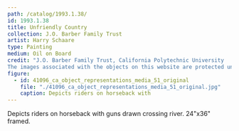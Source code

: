 ```yaml
---
path: /catalog/1993.1.38/
id: 1993.1.38
title: Unfriendly Country
collection: J.O. Barber Family Trust
artist: Harry Schaare
type: Painting
medium: Oil on Board
credit: "J.O. Barber Family Trust, California Polytechnic University
The images associated with the objects on this website are protected under United States copyright laws. We are pleased to share these materials as an educational resource for the public for non-commercial, educational and personal use only, or for fair use as defined by law."
figure:
  - id: 41096_ca_object_representations_media_51_original
    file: "./41096_ca_object_representations_media_51_original.jpg"
    caption: Depicts riders on horseback with
---
```

Depicts riders on horseback with guns drawn crossing river. 
24"x36"
framed.
